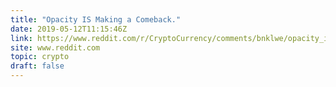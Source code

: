 ```yaml
---
title: "Opacity IS Making a Comeback."
date: 2019-05-12T11:15:46Z
link: https://www.reddit.com/r/CryptoCurrency/comments/bnklwe/opacity_is_making_a_comeback/?utm_medium=RSS&utm_source=hune
site: www.reddit.com
topic: crypto
draft: false
---
```

